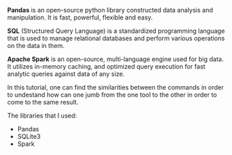 **Pandas** is an open-source python library constructed data analysis and manipulation. It is fast, powerful, flexible and easy. 

**SQL** (Structured Query Language) is a standardized programming language that is used to manage relational databases and perform various operations on the data in them.

**Apache Spark** is an open-source, multi-language engine used for big data. It utilizes in-memory caching, and optimized query execution for fast analytic queries against data of any size.
 
In this tutorial, one can find the similarities between the commands in order to undestand how can one jumb from the one tool to the other in order to come to the same result.


The libraries that I used:
- Pandas
- SQLite3
- Spark
